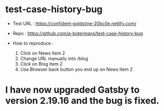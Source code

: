 # test-case-history-bug

- Test URL : https://confident-goldstine-20bc0e.netlify.com/
- Repo : https://github.com/a-botermans/test-case-history-bug

- How to reproduce : 
  1) Click on News Item 2 
  2) Change URL manually into /blog 
  3) Click on Blog Item 2
  4) Use Browser back button you end up on News Item 2


# I have now upgraded Gatsby to version 2.19.16 and the bug is fixed.